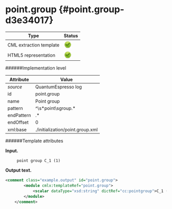 # point.group {#point.group-d3e34017}


| Type                                                                                                                                                                                                  | Status                                                                                                                                                                                                |
|----|----|
| CML extraction template                                                                                                                                                                               | ![](/imgs/Total.png)                                                                                                                                                                                  |
| HTML5 representation                                                                                                                                                                                  | ![](/imgs/Total.png)                                                                                                                                                                                  |

######Implementation level

| Attribute                                                                                                                                                                                             | Value                                                                                                                                                                                                 |
|----|----|
| *source*                                                                                                                                                                                              | QuantumEspresso log                                                                                                                                                                                   |
| id                                                                                                                                                                                                    | point.group                                                                                                                                                                                           |
| name                                                                                                                                                                                                  | Point group                                                                                                                                                                                           |
| pattern                                                                                                                                                                                               | \^\\s\*point\\sgroup.\*                                                                                                                                                                               |
| endPattern                                                                                                                                                                                            | .\*                                                                                                                                                                                                   |
| endOffset                                                                                                                                                                                             | 0                                                                                                                                                                                                     |
| xml:base                                                                                                                                                                                              | ./initialization/point.group.xml                                                                                                                                                                      |

######Template attributes

**Input.**

         point group C_1 (1)    
        

**Output text.**

```xml
<comment class="example.output" id="point.group">
        <module cmlx:templateRef="point.group">
            <scalar dataType="xsd:string" dictRef="cc:pointgroup">C_1 (1)</scalar>
        </module>
    </comment>
```
